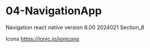 # 04-NavigationApp
Navigation react native version 6.00
2024021 Section_8

Icons https://ionic.io/ionicons